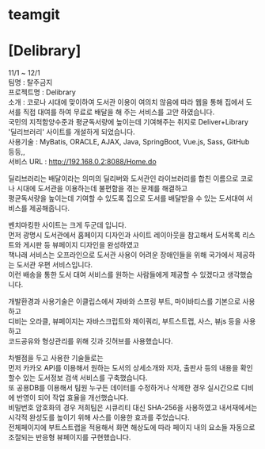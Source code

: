 # teamgit
# [Delibrary]

11/1 ~ 12/1  
팀명       :  탈주금지   
프로젝트명    :  Delibrary  
소개      :   코로나 시대에 맞이하여 도서관 이용이 여의치 않음에 따라 웹을 통해 집에서 도서를 직접 대여를 하여 무료로 배달을 해 주는 서비스를 고안 하였습니다.  
국민의 지적함양수준과 평균독서량에 높이는데 기여해주는 취지로 Deliver+Library '딜리브러리' 사이트를 개설하게 되었습니다.  
사용기술      :   MyBatis, ORACLE, AJAX, Java, SpringBoot, Vue.js, Sass, GitHub 등등,,  
서비스 URL    :   http://192.168.0.2:8088/Home.do  
    
딜리브러리는 배달이라는 의미의 딜리버와 도서관인 라이브러리를 합친 이름으로 코로나 시대에 도서관을 이용하는데 불편함을 겪는 문제를 해결하고  
평균독서량을 높이는데 기여할 수 있도록 집으로 도서를 배달받을 수 있는 도서대여 서비스를 제공해줍니다.  
  
벤치마킹한 사이트는 크게 두군데 입니다.  
먼저 광명시 도서관에서 홈페이지 디자인과 사이트 레이아웃을 참고해서 도서목록 리스트와 게시판 등 뷰페이지 디자인을 완성하였고  
책나래 서비스는 오프라인으로 도서관 사용이 어려운 장애인들을 위해 국가에서 제공하는 도서관 우편 서비스입니다.   
이런 배송을 통한 도서 대여 서비스를 원하는 사람들에게 제공할 수 있겠다고 생각했습니다.  
  
개발환경과 사용기술은 이클립스에서 자바와 스프링 부트, 마이바티스를 기본으로 사용하고  
디비는 오라클, 뷰페이지는 자바스크립트와 제이쿼리, 부트스트랩, 사스, 뷰js 등을 사용하고  
코드공유와 형상관리를 위해 깃과 깃허브를 사용했습니다.  
  
차별점을 두고 사용한 기술들로는  
먼저 카카오 API를 이용해서 원하는 도서의 상세소개와 저자, 출판사 등의 내용을 확인할수 있는 도서정보 검색 서비스를 구축했습니다.   
또 공용DB를 이용해서 팀원 누구든 데이터를 수정하거나 삭제한 경우 실시간으로 디비에 반영이 되어 작업 효율을 개선했습니다.  
비밀번호 암호화의 경우 저희팀은 시큐리티 대신 SHA-256을 사용하였고 내서재에서는 시각적 완성도를 높이기 위해 사스를 이용한 효과를 주었습니다.  
전체페이지에 부트스트랩을 적용해서 화면 해상도에 따라 페이지 내의 요소들 자동으로 조절되는 반응형 뷰페이지를 구현했습니다.  

